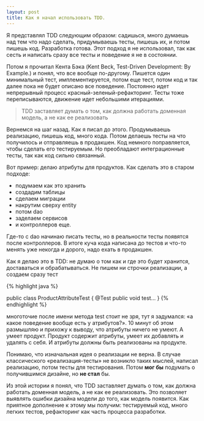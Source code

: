 ```yaml
---
layout: post
title: Как я начал использовать TDD.
---
```


Я представлял TDD следующим образом: садишься, много думаешь над тем что надо сделать, придумываешь тесты, пишешь их, и потом пишешь код. Разработка готова. Этот подход я не использовал, так как сесть и написать сразу все тесты и поведение я не в состоянии. 

Потом я прочитал Кента Бэка (Kent Beck, Test-Driven Development: By Example.) и понял, что все вообще по-другому. Пишется один минимальный тест, имплементируется, потом еще тест, потом код и так далее пока не будет описано все поведение. Постоянно идет непрерывный процесс красный-зеленый-рефакторинг. Тесты тоже переписываются, движение идет небольшими итерациями.

> TDD заставляет думать о том, как должна работать доменная модель, а не как ее реализовать

Вернемся на шаг назад. Как я писал до этого. Продумываешь реализацию, пишешь код, много кода. Потом делаешь тесты на что получилось и отправляешь в продакшен. Код немного поправляется, чтобы сделать его тестируемым. Но преобладают интеграционные тесты, так как код сильно связанный.

Вот пример: делаю атрибуты для продуктов. Как сделать это в старом подходе: 

* подумаем как это хранить
* создадим таблицы 
* сделаем миграции
* накрутим сверху entity
* потом dao
* заделаем сервисов 
* и контроллеров еще. 

Где-то с dao начинаю писать тесты, но в реальности тесты появятся после контроллеров. В итоге куча кода написана до тестов и что-то менять уже некогда и дорого, надо ехать в продакшен.

Как я делаю это в TDD: не думаю о том как и где это будет хранится, доставаться и обрабатываться. Не пишем ни строчки реализации, а создаем сразу тест

{% highlight java %}

public class ProductAttributeTest {
  @Test
  public void test...
}
{% endhighlight %}

многоточие после имени метода test стоит не зря, тут я задумался: &laquo;а какое поведение вообще есть у атрибутов?&raquo;. 10 минут об этом размышляю и прихожу к выводу, что атрибуты ничего не умеют. А умеет продукт. Продукт содержит атрибуты, умеет их добавлять и удалять с себя. И атрибуты должны быть реализованы на продукте. 

Понимаю, что изначальная идея о реализации не верна. В случае классического &laquo;реализация-тесты&raquo; не возникло таких мыслей, написал реализацию, потом тесты для тестирования. Потом **мог бы** подумать о получившимся дизайне, но **не стал** бы.

Из этой истории я понял, что TDD заставляет думать о том, как должна работать доменная модель, а не как ее реализовать. Это позволяет выявлять ошибки дизайна модели до того, как модель появится. Как приятное дополнение к этому мы получим: тестируемый код, много легких тестов, рефакторинг как часть процесса разработки.

